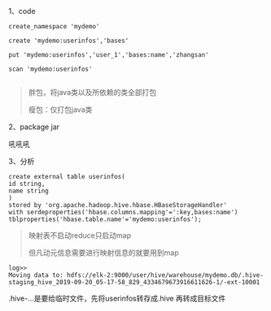 1、code

```hbase
create_namespace 'mydemo'
```

```hbase
create 'mydemo:userinfos','bases'
```

```hbase
put 'mydemo:userinfos','user_1','bases:name','zhangsan'
```

```hbase
scan 'mydemo:userinfos'
```

```hbase

```



> 胖包，将java类以及所依赖的类全部打包
>
> 瘦包：仅打包java类

2、package jar

吼吼吼



3、分析

```
create external table userinfos(
id string,
name string
)
stored by 'org.apache.hadoop.hive.hbase.HBaseStorageHandler'
with serdeproperties('hbase.columns.mapping'=':key,bases:name')
tblproperties('hbase.table.name'='mydemo:userinfos');
```

> 映射表不启动reduce只启动map
>
> 但凡动元信息需要进行映射信息的就要用到map
>
> 

```
log>>
Moving data to: hdfs://elk-2:9000/user/hive/warehouse/mydemo.db/.hive-staging_hive_2019-09-20_05-17-58_829_4334679673916611626-1/-ext-10001

```

.hive-...是要给临时文件，先将userinfos转存成.hive 再转成目标文件
